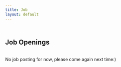 ```yaml
---
title: Job
layout: default
---
```


<div class="row">
	<div class="col-lg-12">
		<h2><br>Job Openings</br></h2>
	</div>
</div>

<!---Original job descriptions-->
<!---
<div class="row">
	<div class="col-lg-12">
		<div class="panel panel-info">
		  <div class="panel-heading">
			<h3 class="panel-title">Teaching STEM with Modular Robotics ( for Teachers )</h3>
		  </div>
		  <div class="panel-body">
			<p><strong>STORM Lab Modular Architecture for Capsule Robot (SMAC)</strong> is a modular toolkit consisting of a collection of sensor and actuator modules such as sound, temperature, pressure, acceleration, motor driver, etc. Creating science projects with SMAC is as easy as combining snap-on hardware modules. Each module is reusable because it has magnetic contacts instead of conventional wiring and soldering, making it perfect for quick prototyping.
</p>
			<p><strong>Science Project in Minutes!</strong> Either you want to build a mini weather station, a line following robot, or an energy usage monitoring platform for classroom teaching or after school projects; SMAC is a perfect tool to engage students more with its hands-on experience. SMAC also includes a range of wireless modules, connecting it over Wi-Fi or Bluetooth are seamless with no prior knowledge of programming.</p>
			
			<div class="row">
				<div class="col-lg-6">
					<img class="img-responsive" src="smac1.jpg"></img>
				</div>
				<div class="col-lg-6">
					<img class="img-responsive" src="smac2.jpg"></img>
				</div>
			</div>

			<p><strong>Open Knowledge</strong>, we believe that SMAC technology can be used to teach STEM in various way. The SMAC “blue print” is available online as an open source technology; encouraging teachers, students, makers and hobbyists to learn and develop in a Do-It-Together (DIT) style. Visit <a href="/">SMAC Project</a> page to learn more about it.</p>
			<p><strong>Research Experiences for Teachers (RET)</strong></p>
			<p>An open fellowship for teachers, funded by The National Science Foundation (NSF), for the course of 8-10 weeks of summer lab research at <a href="https://my.vanderbilt.edu/stormlab">STORM Lab</a> - <a href="https://www.vanderbilt.edu">Vanderbilt University</a>, is available with the following tasks for teachers:</p>
			<ul>
				<li>Learn how the existing capsule robots are built in the laboratory out of miniature modules.</li>
				<li>Experimenting and improving our small modular platform to better fit within the Next Generation Science Standard (NGSS).</li>
				<li>Writing lesson plans appropriate for high school classes centered on our modular platform. The lesson plans should be compliant with the NGSS and statewide assessments.</li>
				<li>Planning a quantitative method to assess students’ learning and engagement in classroom post-fellowship program.</li>
			</ul>
				<p>At the end of summer research period, the teacher will be also working with the STEM Hub, for the course of 2 weeks, to provide workshops for teachers in middle Tennessee.</p>

			<div class="alert alert-warning" role="alert">
				<h4 class="text-center">The NSF – RET Fellowship application remains open until April, 30<sup>th</sup>, 2015. Interested candidates are encouraged to submit a relevant resume to: ekawahyu.susilo@vanderbilt.edu</h4>
			</div>
			
			<p>Selection of the candidate will take place in early May, leaving time for teacher to find accommodations in Nashville, Tennessee,  by June 1<sup>st</sup>, 2015. The criteria that we will adopt in selecting the high school teacher are:</p>
			<ul>
				<li>Background in engineering and/or computer science.</li>
				<li>Knowledge and understanding of the NGSS.</li>
				<li>Experience in and evidence of the ability to write lesson plans and conduct hands-on classroom teaching.</li>
				<li>Activities with students in after school or extracurricular programs (Makerspace, Robotics Club).</li>
				<li>Skills with computer programing language would be a plus (C, Java, Python).</li>
				<li>Knowledge of physical computing devices would be a plus (Arduino, Raspberry Pi).</li>
			</ul>
			<div class="row">
				<div class="col-lg-6">
					<img class="img-responsive" src="storm.jpg"></img>
				</div>
				<div class="col-lg-6">
					<img class="img-responsive" src="midtnstem.jpg"></img>
				</div>
			</div>
		  </div>
		</div>
	</div>
</div>

<div class="row">
	<div class="col-lg-12">
		<h2>STEM Expo 2015 Flyer</h2>
		<img class="img-responsive" src="stem_expo_flyer.jpg"></img>
	</div>
</div>
-->

<div>
	<p><br>No job posting for now, please come again next time:)</br></p>
</div>